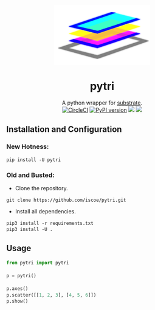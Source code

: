 <p align="center">
 <img align="center" alt="substrate" src="./logo.svg" width="50%" />
 <h1 align="center" fontsize="3em">pytri</h1>
</p>

<p align="center">
    <span>A python wrapper for <a href="https://github.com/jhuapl-boss/substrate">substrate</a>.</span><br />
    <a href="https://circleci.com/gh/iscoe/pytri"><img alt="CircleCI" src="https://circleci.com/gh/iscoe/pytri.svg?style=svg" /></a>
    <a href="https://badge.fury.io/py/pytri"><img src="https://badge.fury.io/py/pytri.svg" alt="PyPI version" height="18"></a>
    <a href="https://github.com/jhuapl-boss/substrate"><img src="https://img.shields.io/badge/substrate-v.1.1.0-cd1642.svg" height="18"></a>
    <a href="https://codeclimate.com/github/iscoe/pytri/maintainability"><img src="https://api.codeclimate.com/v1/badges/898780feddf32135447b/maintainability" /></a>
</p>

## Installation and Configuration

### New Hotness:
```shell
pip install -U pytri
```

### Old and Busted:

- Clone the repository.
```shell
git clone https://github.com/iscoe/pytri.git
```
- Install all dependencies.
```shell
pip3 install -r requirements.txt
pip3 install -U .
```

## Usage

```python
from pytri import pytri

p = pytri()

p.axes()
p.scatter([[1, 2, 3], [4, 5, 6]])
p.show()
```
